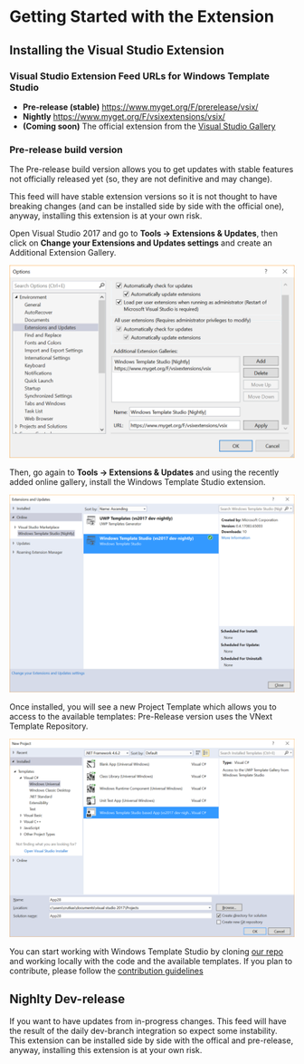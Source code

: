 # Getting Started with the Extension

## Installing the Visual Studio Extension

### Visual Studio Extension Feed URLs for Windows Template Studio

* **Pre-release (stable)** https://www.myget.org/F/prerelease/vsix/
* **Nightly** https://www.myget.org/F/vsixextensions/vsix/
* **(Coming soon)** The official extension from the [Visual Studio Gallery](https://visualstudiogallery.msdn.microsoft.com/)

### Pre-release build version

The Pre-release build version allows you to get updates with stable features not officially released yet (so, they are not definitive and may change).

This feed will have stable extension versions so it is not thought to have breaking changes (and can be installed side by side with the official one), anyway, installing this extension is at your own risk.

Open Visual Studio 2017 and go to **Tools -> Extensions & Updates**, then click on **Change your Extensions and Updates settings** and create an Additional Extension Gallery.

![Configure Additional Extension Gallery](resources/vsix/configurefeed.png)

Then, go again to **Tools -> Extensions & Updates** and using the recently added online gallery, install the Windows Template Studio extension.

![Install UWP Community Templates extension](resources/vsix/onlinefeed.png)

Once installed, you will see a new Project Template which allows you to access to the available templates: Pre-Release version uses the VNext Template Repository.

![File New Project](resources/vsix/filenew.png)

You can start working with Windows Template Studio by cloning [our repo](https://github.com/Microsoft/WindowsTemplateStudio) and working locally with the code and the available templates.  If you plan to contribute, please follow the [contribution guidelines](../contributing.md)

## Nighlty Dev-release

If you want to have updates from in-progress changes.  This feed will have the result of the daily dev-branch integration so expect some instability. This extension can be installed side by side with the offical and pre-release, anyway, installing this extension is at your own risk.